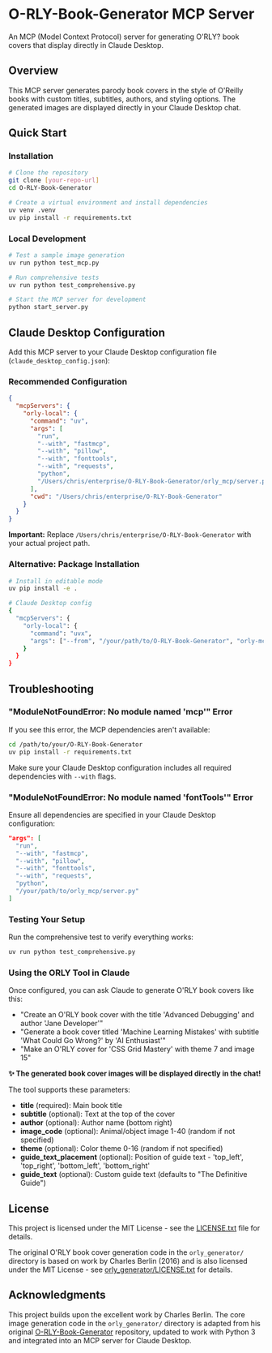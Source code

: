 # O-RLY-Book-Generator MCP Server

An MCP (Model Context Protocol) server for generating O'RLY? book covers that display directly in Claude Desktop.

## Overview

This MCP server generates parody book covers in the style of O'Reilly books with custom titles, subtitles, authors, and styling options. The generated images are displayed directly in your Claude Desktop chat.

## Quick Start

### Installation

```bash
# Clone the repository
git clone [your-repo-url]
cd O-RLY-Book-Generator

# Create a virtual environment and install dependencies
uv venv .venv
uv pip install -r requirements.txt
```

### Local Development

```bash
# Test a sample image generation
uv run python test_mcp.py

# Run comprehensive tests
uv run python test_comprehensive.py

# Start the MCP server for development
python start_server.py
```

## Claude Desktop Configuration

Add this MCP server to your Claude Desktop configuration file (`claude_desktop_config.json`):

### Recommended Configuration

```json
{
  "mcpServers": {
    "orly-local": {
      "command": "uv",
      "args": [
        "run",
        "--with", "fastmcp",
        "--with", "pillow",
        "--with", "fonttools",
        "--with", "requests",
        "python",
        "/Users/chris/enterprise/O-RLY-Book-Generator/orly_mcp/server.py"
      ],
      "cwd": "/Users/chris/enterprise/O-RLY-Book-Generator"
    }
  }
}
```

**Important:** Replace `/Users/chris/enterprise/O-RLY-Book-Generator` with your actual project path.

### Alternative: Package Installation

```bash
# Install in editable mode
uv pip install -e .

# Claude Desktop config
{
  "mcpServers": {
    "orly-local": {
      "command": "uvx",
      "args": ["--from", "/your/path/to/O-RLY-Book-Generator", "orly-mcp"]
    }
  }
}
```

## Troubleshooting

### "ModuleNotFoundError: No module named 'mcp'" Error

If you see this error, the MCP dependencies aren't available:

```bash
cd /path/to/your/O-RLY-Book-Generator
uv pip install -r requirements.txt
```

Make sure your Claude Desktop configuration includes all required dependencies with `--with` flags.

### "ModuleNotFoundError: No module named 'fontTools'" Error

Ensure all dependencies are specified in your Claude Desktop configuration:

```json
"args": [
  "run",
  "--with", "fastmcp",
  "--with", "pillow",
  "--with", "fonttools", 
  "--with", "requests",
  "python",
  "/your/path/to/orly_mcp/server.py"
]
```

### Testing Your Setup

Run the comprehensive test to verify everything works:

```bash
uv run python test_comprehensive.py
```

### Using the ORLY Tool in Claude

Once configured, you can ask Claude to generate O'RLY book covers like this:

- "Create an O'RLY book cover with the title 'Advanced Debugging' and author 'Jane Developer'"
- "Generate a book cover titled 'Machine Learning Mistakes' with subtitle 'What Could Go Wrong?' by 'AI Enthusiast'"
- "Make an O'RLY cover for 'CSS Grid Mastery' with theme 7 and image 15"

**✨ The generated book cover images will be displayed directly in the chat!**

The tool supports these parameters:
- **title** (required): Main book title
- **subtitle** (optional): Text at the top of the cover
- **author** (optional): Author name (bottom right)
- **image_code** (optional): Animal/object image 1-40 (random if not specified)
- **theme** (optional): Color theme 0-16 (random if not specified)  
- **guide_text_placement** (optional): Position of guide text - 'top_left', 'top_right', 'bottom_left', 'bottom_right'
- **guide_text** (optional): Custom guide text (defaults to "The Definitive Guide")

## License

This project is licensed under the MIT License - see the [LICENSE.txt](LICENSE.txt) file for details.

The original O'RLY book cover generation code in the `orly_generator/` directory is based on work by Charles Berlin (2016) and is also licensed under the MIT License - see [orly_generator/LICENSE.txt](orly_generator/LICENSE.txt) for details.

## Acknowledgments

This project builds upon the excellent work by Charles Berlin. The core image generation code in the `orly_generator/` directory is adapted from his original [O-RLY-Book-Generator](https://github.com/charleshberlin/O-RLY-Book-Generator) repository, updated to work with Python 3 and integrated into an MCP server for Claude Desktop.
